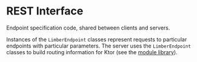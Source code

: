 # REST Interface

Endpoint specification code, shared between clients and servers.

Instances of the `LimberEndpoint` classes represent requests to particular endpoints with particular
parameters. The server uses the `LimberEndpoint` classes to build routing information for Ktor
(see the [module library](/limber-backend/common/module)).
